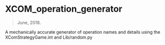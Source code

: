 # XCOM_operation_generator
> June, 2018.

A mechanically accurate generator of operation names and details using the XComStrategyGame.int and Lib/random.py<br/>
